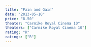 ```yaml
---
title: "Pain and Gain"
date: "2013-05-10"
price: "8.50"
theater: "Carmike Royal Cinema 10"
theaters: ["Carmike Royal Cinema 10"]
rating: "R"
ratings: ["R"]
---
```

